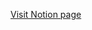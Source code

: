 [Visit Notion page](https://shikhar-singh.notion.site/Content-List-d65e24711d794f6982c62566d11e392e)

